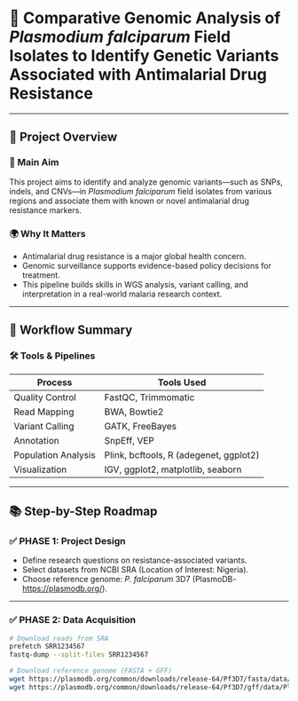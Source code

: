 # 🧬 Comparative Genomic Analysis of *Plasmodium falciparum* Field Isolates to Identify Genetic Variants Associated with Antimalarial Drug Resistance

---

## 🚀 Project Overview

### 🎯 Main Aim
This project aims to identify and analyze genomic variants—such as SNPs, indels, and CNVs—in *Plasmodium falciparum* field isolates from various regions and associate them with known or novel antimalarial drug resistance markers.

### 🌍 Why It Matters
- Antimalarial drug resistance is a major global health concern.
- Genomic surveillance supports evidence-based policy decisions for treatment.
- This pipeline builds skills in WGS analysis, variant calling, and interpretation in a real-world malaria research context.

---

## 📌 Workflow Summary

### 🛠 Tools & Pipelines
| Process                | Tools Used                                       |
|------------------------|--------------------------------------------------|
| Quality Control        | FastQC, Trimmomatic                              |
| Read Mapping           | BWA, Bowtie2                                     |
| Variant Calling        | GATK, FreeBayes                                  |
| Annotation             | SnpEff, VEP                                      |
| Population Analysis    | Plink, bcftools, R (adegenet, ggplot2)           |
| Visualization          | IGV, ggplot2, matplotlib, seaborn                |

---

## 📚 Step-by-Step Roadmap

### ✅ PHASE 1: Project Design
- Define research questions on resistance-associated variants.
- Select datasets from NCBI SRA (Location of Interest: Nigeria).
- Choose reference genome: *P. falciparum* 3D7 (PlasmoDB- https://plasmodb.org/).

---

### ✅ PHASE 2: Data Acquisition
```bash
# Download reads from SRA
prefetch SRR1234567
fastq-dump --split-files SRR1234567

# Download reference genome (FASTA + GFF)
wget https://plasmodb.org/common/downloads/release-64/Pf3D7/fasta/data/PlasmoDB-64_Pf3D7_Genome.fasta
wget https://plasmodb.org/common/downloads/release-64/Pf3D7/gff/data/PlasmoDB-64_Pf3D7.gff
